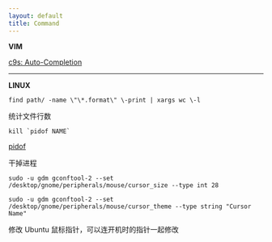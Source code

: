 ```yaml
---
layout: default
title: Command
---
```


__VIM__

[c9s: Auto-Completion](http://c9s.me/vim-zh/html/Auto-Completion.html)

---

__LINUX__

`find path/ -name \"\*.format\" \-print | xargs wc \-l`

统计文件行数

`` kill `pidof NAME` ``

[pidof](http://en.wikipedia.org/wiki/Pidof)

干掉进程

`sudo -u gdm gconftool-2 --set /desktop/gnome/peripherals/mouse/cursor_size --type int 28`

`sudo -u gdm gconftool-2 --set /desktop/gnome/peripherals/mouse/cursor_theme --type string "Cursor Name"`

修改 Ubuntu 鼠标指针，可以连开机时的指针一起修改
